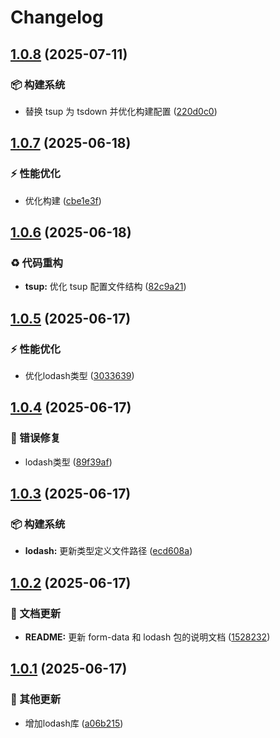 # Changelog

## [1.0.8](https://github.com/CandriaJS/core-lib/compare/lodash-v1.0.7...lodash-v1.0.8) (2025-07-11)


### 📦️ 构建系统

* 替换 tsup 为 tsdown 并优化构建配置 ([220d0c0](https://github.com/CandriaJS/core-lib/commit/220d0c0413f5512862c6eafa0497f7610c3a0686))

## [1.0.7](https://github.com/CandriaJS/core-lib/compare/lodash-v1.0.6...lodash-v1.0.7) (2025-06-18)


### ⚡️ 性能优化

* 优化构建 ([cbe1e3f](https://github.com/CandriaJS/core-lib/commit/cbe1e3ff2aaf061a5dbef1229dc4a809a8dc6c6b))

## [1.0.6](https://github.com/CandriaJS/core-lib/compare/lodash-v1.0.5...lodash-v1.0.6) (2025-06-18)


### ♻️ 代码重构

* **tsup:** 优化 tsup 配置文件结构 ([82c9a21](https://github.com/CandriaJS/core-lib/commit/82c9a210167744b82525360c7f5e73b95566576f))

## [1.0.5](https://github.com/CandriaJS/core-lib/compare/lodash-v1.0.4...lodash-v1.0.5) (2025-06-17)


### ⚡️ 性能优化

* 优化lodash类型 ([3033639](https://github.com/CandriaJS/core-lib/commit/30336391cf3a46ddd8a9a51ca8e543fab7546c86))

## [1.0.4](https://github.com/CandriaJS/core-lib/compare/lodash-v1.0.3...lodash-v1.0.4) (2025-06-17)


### 🐛 错误修复

* lodash类型 ([89f39af](https://github.com/CandriaJS/core-lib/commit/89f39af4a6d97a4dc8b582c2d81914b522c89462))

## [1.0.3](https://github.com/CandriaJS/core-lib/compare/lodash-v1.0.2...lodash-v1.0.3) (2025-06-17)


### 📦️ 构建系统

* **lodash:** 更新类型定义文件路径 ([ecd608a](https://github.com/CandriaJS/core-lib/commit/ecd608a35223aace0020e5772a13c084587772f5))

## [1.0.2](https://github.com/CandriaJS/core-lib/compare/lodash-v1.0.1...lodash-v1.0.2) (2025-06-17)


### 📝 文档更新

* **README:** 更新 form-data 和 lodash 包的说明文档 ([1528232](https://github.com/CandriaJS/core-lib/commit/1528232b54cc56b539f4ed5688baf003ccd6d6a0))

## [1.0.1](https://github.com/CandriaJS/core-lib/compare/lodash-v1.0.0...lodash-v1.0.1) (2025-06-17)


### 🔧 其他更新

* 增加lodash库 ([a06b215](https://github.com/CandriaJS/core-lib/commit/a06b215ccf524f2251973f7a5f4cfbd0be4d0757))
